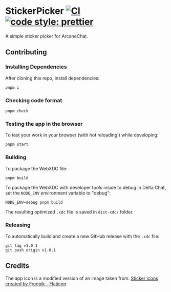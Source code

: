 # StickerPicker [![CI](https://github.com/DeltaZen/StickerPicker/actions/workflows/ci.yml/badge.svg)](https://github.com/DeltaZen/StickerPicker/actions/workflows/ci.yml) [![code style: prettier](https://img.shields.io/badge/code_style-prettier-ff69b4.svg?style=flat-square)](https://github.com/prettier/prettier)

A simple sticker picker for ArcaneChat.

## Contributing

### Installing Dependencies

After cloning this repo, install dependencies:

```
pnpm i
```

### Checking code format

```
pnpm check
```

### Testing the app in the browser

To test your work in your browser (with hot reloading!) while developing:

```
pnpm start
```

### Building

To package the WebXDC file:

```
pnpm build
```

To package the WebXDC with developer tools inside to debug in Delta Chat, set the `NODE_ENV`
environment variable to "debug":

```
NODE_ENV=debug pnpm build
```

The resulting optimized `.xdc` file is saved in `dist-xdc/` folder.

### Releasing

To automatically build and create a new GitHub release with the `.xdc` file:

```
git tag v1.0.1
git push origin v1.0.1
```

## Credits

The app icon is a modified version of an image taken from: <a href="https://www.flaticon.com/free-icons/sticker" title="sticker icons">Sticker icons created by Freepik - Flaticon</a>
